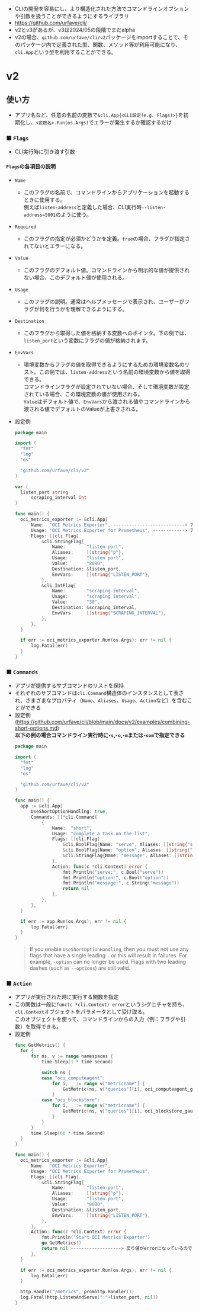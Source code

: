 - CLIの開発を容易にし、より構造化された方法でコマンドラインオプションや引数を扱うことができるようにするライブラリ
- https://github.com/urfave/cli/
- v2とv3があるが、v3は2024/05の段階でまだalpha
- v2の場合、`github.com/urfave/cli/v2`パッケージをimportすることで、そのパッケージ内で定義された型、関数、メソッド等が利用可能になり、`cli.App`という型を利用することができる。

# v2
## 使い方
- アプリ名など、任意の名前の変数で`&cli.App{<CLI設定(e.g. Flags)>}`を初期化し、`<変数名>.Run(os.Args)`でエラーが発生するか確認するだけ

### ■ `Flags`
- CLI実行時に引き渡す引数
#### `Flags`の各項目の説明
- `Name`
  - このフラグの名前で、コマンドラインからアプリケーションを起動するときに使用する。  
    例えば`listen-address`と定義した場合、CLI実行時`--listen-address=5001`のように使う。
- `Required`
  - このフラグの指定が必須かどうかを定義。`true`の場合、フラグが指定されてないとエラーになる。
- `Value`
  - このフラグのデフォルト値。コマンドラインから明示的な値が提供されない場合、このデフォルト値が使用される。
- `Usage`
  - このフラグの説明。通常はヘルプメッセージで表示され、ユーザーがフラグが何を行うかを理解できるようにする。
- `Destination`
  - このフラグから取得した値を格納する変数へのポインタ。下の例では、`listen_port`という変数にフラグの値が格納されます。
- `EnvVars`
  - 環境変数からフラグの値を取得できるようにするための環境変数名のリスト。この例では、`listen-address`という名前の環境変数から値を取得できる。  
    コマンドラインフラグが設定されていない場合、そして環境変数が設定されている場合、この環境変数の値が使用される。  
	  `Value`はデフォルト値で、`EnvVars`から渡される値やコマンドラインから渡される値でデフォルトのValueが上書きされる。

- 設定例
  ~~~go
  package main

  import (
  	"fmt"
  	"log"
  	"os"

  	"github.com/urfave/cli/v2"
  )

  var (
  	listen_port string
		scraping_interval int
  )

  func main() {
  	oci_metrics_exporter := &cli.App{
  		Name:  "OCI Metrics Exporter", ---------------------------> アプリ名
  		Usage: "OCI Metrics Exporter for Prometheus", ------------> アプリの用途や機能の簡単な説明
  		Flags: []cli.Flag{
  			&cli.StringFlag{
  				Name:        "listen-port",
  				Aliases:     []string{"p"},
  				Usage:       "listen port",
  				Value:       "8080",
  				Destination: &listen_port,
  				EnvVars:     []string{"LISTEN_PORT"},
  			},
  			&cli.IntFlag{
  				Name:        "scraping-interval",
  				Usage:       "scraping interval",
  				Value:       "30",
  				Destination: &scraping_interval,
  				EnvVars:     []string{"SCRAPING_INTERVAL"},
  			},
  		},
  	}

  	if err := oci_metrics_exporter.Run(os.Args); err != nil {
  		log.Fatal(err)
  	}
  }
  ~~~

### ■ `Commands`
- アプリが提供するサブコマンドのリストを保持
- それぞれのサブコマンドは`cli.Command`構造体のインスタンスとして表され、さまざまなプロパティ（`Name`、`Aliases`、`Usage`、`Action`など）を含むことができる
- 設定例 (https://github.com/urfave/cli/blob/main/docs/v2/examples/combining-short-options.md)  
  **以下の例の場合コマンドライン実行時に`-s`,`-o`,`-m`または`-som`で指定できる**
  ~~~go
  package main

  import (
  	"fmt"
  	"log"
  	"os"

  	"github.com/urfave/cli/v2"
  )

  func main() {
  	app := &cli.App{
  		UseShortOptionHandling: true,
  		Commands: []*cli.Command{
  			{
  				Name:  "short",
  				Usage: "complete a task on the list",
  				Flags: []cli.Flag{
  					&cli.BoolFlag{Name: "serve", Aliases: []string{"s"}},
  					&cli.BoolFlag{Name: "option", Aliases: []string{"o"}},
  					&cli.StringFlag{Name: "message", Aliases: []string{"m"}},
  				},
  				Action: func(c *cli.Context) error {
  					fmt.Println("serve:", c.Bool("serve"))
  					fmt.Println("option:", c.Bool("option"))
  					fmt.Println("message:", c.String("message"))
  					return nil
  				},
  			},
  		},
  	}

  	if err := app.Run(os.Args); err != nil {
  		log.Fatal(err)
  	}
  }
	~~~  
	> If you enable `UseShortOptionHandling`, then you must not use any flags that have a single leading `-` or this will result in failures. For example, `-option` can no longer be used. Flags with two leading dashes (such as `--options`) are still valid.

### ■ `Action`
- アプリが実行された時に実行する関数を指定
- この関数は一般に`func(c *cli.Context) error`というシグニチャを持ち、`cli.Context`オブジェクトをパラメータとして受け取る。  
  このオブジェクトを使って、コマンドラインからの入力（例：フラグや引数）を取得できる。
- 設定例
  ~~~go
  func GetMetrics() {
  	for {
  		for ns, v := range namespaces {
  			time.Sleep(1 * time.Second)

  			switch ns {
  			case "oci_computeagent":
  				for i, _ := range v["metricname"] {
  					GetMetric(ns, v["queries"][i], oci_computeagent_gaugevec[i])
  				}
  			case "oci_blockstore":
  				for i, _ := range v["metricname"] {
  					GetMetric(ns, v["queries"][i], oci_blockstore_gaugevec[i])
  				}
  			}
  		}
  		time.Sleep(60 * time.Second)
  	}
  }

  func main() {
  	oci_metrics_exporter := &cli.App{
  		Name:  "OCI Metrics Exporter",
  		Usage: "OCI Metrics Exporter for Prometheus",
  		Flags: []cli.Flag{
  			&cli.StringFlag{
  				Name:        "listen-port",
  				Aliases:     []string{"p"},
  				Usage:       "listen port",
  				Value:       "8080",
  				Destination: &listen_port,
  				EnvVars:     []string{"LISTEN_PORT"},
  			},
  		},
  		Action: func(c *cli.Context) error {
  			fmt.Println("Start OCI Metrics Exporter")
  			go GetMetrics()
  			return nil -------------------> 戻り値がerrorになっているのでこれが必要
  		},
  	}

  	if err := oci_metrics_exporter.Run(os.Args); err != nil {
  		log.Fatal(err)
  	}

  	http.Handle("/metrics", promhttp.Handler())
  	log.Fatal(http.ListenAndServe(":"+listen_port, nil))
  }
	~~~